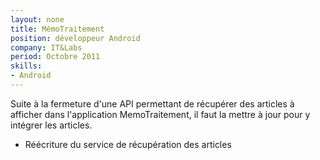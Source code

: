 ```yaml
---
layout: none
title: MémoTraitement
position: développeur Android
company: IT&Labs
period: Octobre 2011
skills:
- Android
---
```

Suite à la fermeture d'une API permettant de récupérer des articles à afficher dans l'application MemoTraitement, il faut la mettre à jour pour y intégrer les articles.

* Réécriture du service de récupération des articles

